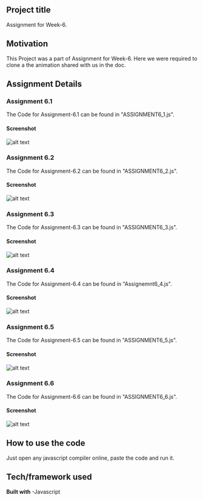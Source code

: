 ## Project title
Assignment for Week-6.

## Motivation
This Project was a part of Assignment for Week-6. Here we were required to clone a the animation shared with us in the doc. 

## Assignment Details

### Assignment 6.1

The Code for Assignment-6.1 can be found in "ASSIGNMENT6_1.js".

#### Screenshot
![alt text](?raw=true)

### Assignment 6.2

The Code for Assignment-6.2 can be found in "ASSIGNMENT6_2.js".

#### Screenshot
![alt text](?raw=true)

### Assignment 6.3

The Code for Assignment-6.3 can be found in "ASSIGNMENT6_3.js".

#### Screenshot
![alt text](?raw=true)

### Assignment 6.4

The Code for Assignment-6.4 can be found in "Assignemnt6_4.js".

#### Screenshot
![alt text](?raw=true)

### Assignment 6.5

The Code for Assignment-6.5 can be found in "ASSIGNMENT6_5.js".

#### Screenshot
![alt text](?raw=true)

### Assignment 6.6

The Code for Assignment-6.6 can be found in "ASSIGNMENT6_6.js".

#### Screenshot
![alt text](?raw=true)

## How to use the code
Just open any javascript compiler online, paste the code and run it.


## Tech/framework used

<b>Built with</b>
-Javascript




